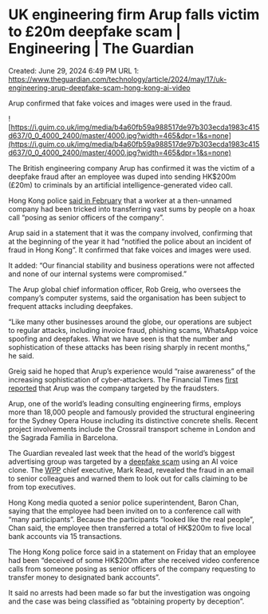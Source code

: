 # UK engineering firm Arup falls victim to £20m deepfake scam | Engineering | The Guardian

Created: June 29, 2024 6:49 PM
URL 1: https://www.theguardian.com/technology/article/2024/may/17/uk-engineering-arup-deepfake-scam-hong-kong-ai-video

Arup confirmed that fake voices and images were used in the fraud.

![https://i.guim.co.uk/img/media/b4a60fb59a988517de97b303ecda1983c415d637/0_0_4000_2400/master/4000.jpg?width=465&dpr=1&s=none](https://i.guim.co.uk/img/media/b4a60fb59a988517de97b303ecda1983c415d637/0_0_4000_2400/master/4000.jpg?width=465&dpr=1&s=none)

The British engineering company Arup has confirmed it was the victim of a deepfake fraud after an employee was duped into sending HK$200m (£20m) to criminals by an artificial intelligence-generated video call.

Hong Kong police [said in February](https://www.theguardian.com/world/2024/feb/05/hong-kong-company-deepfake-video-conference-call-scam) that a worker at a then-unnamed company had been tricked into transferring vast sums by people on a hoax call “posing as senior officers of the company”.

Arup said in a statement that it was the company involved, confirming that at the beginning of the year it had “notified the police about an incident of fraud in Hong Kong”. It confirmed that fake voices and images were used.

It added: “Our financial stability and business operations were not affected and none of our internal systems were compromised.”

The Arup global chief information officer, Rob Greig, who oversees the company’s computer systems, said the organisation has been subject to frequent attacks including deepfakes.

“Like many other businesses around the globe, our operations are subject to regular attacks, including invoice fraud, phishing scams, WhatsApp voice spoofing and deepfakes. What we have seen is that the number and sophistication of these attacks has been rising sharply in recent months,” he said.

Greig said he hoped that Arup’s experience would “raise awareness” of the increasing sophistication of cyber-attackers. The Financial Times [first reported](https://www.ft.com/content/b977e8d4-664c-4ae4-8a8e-eb93bdf785ea) that Arup was the company targeted by the fraudsters.

Arup, one of the world’s leading consulting engineering firms, employs more than 18,000 people and famously provided the structural engineering for the Sydney Opera House including its distinctive concrete shells. Recent project involvements include the Crossrail transport scheme in London and the Sagrada Família in Barcelona.

The Guardian revealed last week that the head of the world’s biggest advertising group was targeted by a [deepfake scam](https://www.theguardian.com/technology/article/2024/may/10/ceo-wpp-deepfake-scam) using an AI voice clone. The [WPP](https://www.theguardian.com/media/wpp) chief executive, Mark Read, revealed the fraud in an email to senior colleagues and warned them to look out for calls claiming to be from top executives.

Hong Kong media quoted a senior police superintendent, Baron Chan, saying that the employee had been invited on to a conference call with “many participants”. Because the participants “looked like the real people”, Chan said, the employee then transferred a total of HK$200m to five local bank accounts via 15 transactions.

The Hong Kong police force said in a statement on Friday that an employee had been “deceived of some HK$200m after she received video conference calls from someone posing as senior officers of the company requesting to transfer money to designated bank accounts”.

It said no arrests had been made so far but the investigation was ongoing and the case was being classified as “obtaining property by deception”.